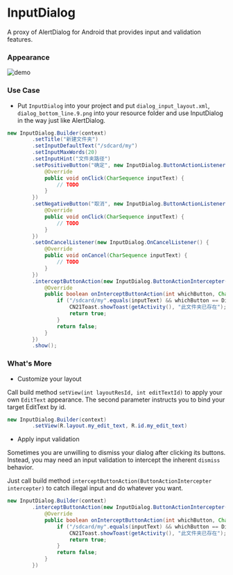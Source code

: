 # InputDialog
A proxy of AlertDialog for Android that provides input and validation features.

### Appearance

![demo](http://7xawtr.com1.z0.glb.clouddn.com/input_dialog2.png)

### Use Case

+ Put `InputDialog` into your project and put `dialog_input_layout.xml`, `dialog_bottom_line.9.png` into your resource folder and use InputDialog in the way just like AlertDialog.
```java
new InputDialog.Builder(context)
        .setTitle("新建文件夹")
        .setInputDefaultText("/sdcard/my")
        .setInputMaxWords(20)
        .setInputHint("文件夹路径")
        .setPositiveButton("确定", new InputDialog.ButtonActionListener() {
            @Override
            public void onClick(CharSequence inputText) {
                // TODO
            }
        })
        .setNegativeButton("取消", new InputDialog.ButtonActionListener() {
            @Override
            public void onClick(CharSequence inputText) {
                // TODO
            }
        })
        .setOnCancelListener(new InputDialog.OnCancelListener() {
            @Override
            public void onCancel(CharSequence inputText) {
                // TODO
            }
        })
        .interceptButtonAction(new InputDialog.ButtonActionIntercepter() { // 拦截按钮行为
            @Override
            public boolean onInterceptButtonAction(int whichButton, CharSequence inputText, InputDialog dialog) {
                if ("/sdcard/my".equals(inputText) && whichButton == DialogInterface.BUTTON_POSITIVE) {
                    CN21Toast.showToast(getActivity(), "此文件夹已存在");
                    return true;
                }
                return false;
            }
        })
        .show();
```

### What's More

+ Customize your layout

Call build method `setView(int layoutResId, int editTextId)` to apply your own `EditText` appearance. The second parameter instructs you to bind your target EditText by id.
```java
new InputDialog.Builder(context)
        .setView(R.layout.my_edit_text, R.id.my_edit_text)
```

+ Apply input validation

Sometimes you are unwilling to dismiss your dialog after clicking its buttons. Instead, you may need an input validation to intercept the inherent `dismiss` behavior.

Just call build method `interceptButtonAction(ButtonActionIntercepter intercepter)` to catch illegal input and do whatever you want.
```java
new InputDialog.Builder(context)
        .interceptButtonAction(new InputDialog.ButtonActionIntercepter() { // 拦截按钮行为
            @Override
            public boolean onInterceptButtonAction(int whichButton, CharSequence inputText, InputDialog dialog) {
                if ("/sdcard/my".equals(inputText) && whichButton == DialogInterface.BUTTON_POSITIVE) {
                    CN21Toast.showToast(getActivity(), "此文件夹已存在");
                    return true;
                }
                return false;
            }
        })
```
